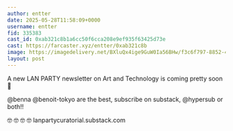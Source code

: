 ```yaml
---
author: entter
date: 2025-05-28T11:58:09+0000
username: entter
fid: 335383
cast_id: 0xab321c8b1a6cc50f6cca208e9ef935f63425d73e
cast: https://farcaster.xyz/entter/0xab321c8b
image: https://imagedelivery.net/BXluQx4ige9GuW0Ia56BHw/f3c6f797-8852-4e85-445f-31d9c9323600/original
layout: post
---
```

A new LAN PARTY newsletter on Art and Technology is coming pretty soon💫  
  
@benna @benoit-tokyo are the best, subscribe on substack, @hypersub or both!!   
  
🤓  🤓  🤓  🤓 lanpartycuratorial.substack.com  

<img src='https://imagedelivery.net/BXluQx4ige9GuW0Ia56BHw/f3c6f797-8852-4e85-445f-31d9c9323600/original' alt='' referrerpolicy='no-referrer'/>